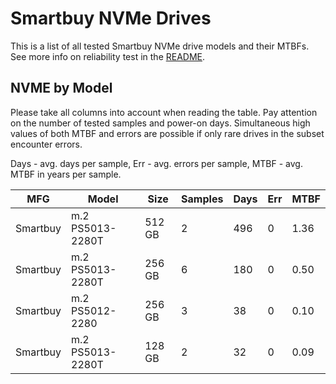 Smartbuy NVMe Drives
====================

This is a list of all tested Smartbuy NVMe drive models and their MTBFs. See more
info on reliability test in the [README](https://github.com/linuxhw/SMART).

NVME by Model
------------

Please take all columns into account when reading the table. Pay attention on the
number of tested samples and power-on days. Simultaneous high values of both MTBF
and errors are possible if only rare drives in the subset encounter errors.

Days - avg. days per sample,
Err  - avg. errors per sample,
MTBF - avg. MTBF in years per sample.

| MFG       | Model              | Size   | Samples | Days  | Err   | MTBF |
|-----------|--------------------|--------|---------|-------|-------|------|
| Smartbuy  | m.2 PS5013-2280T   | 512 GB | 2       | 496   | 0     | 1.36   |
| Smartbuy  | m.2 PS5013-2280T   | 256 GB | 6       | 180   | 0     | 0.50   |
| Smartbuy  | m.2 PS5012-2280    | 256 GB | 3       | 38    | 0     | 0.10   |
| Smartbuy  | m.2 PS5013-2280T   | 128 GB | 2       | 32    | 0     | 0.09   |
